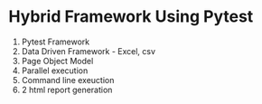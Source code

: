 # Hybrid Framework Using Pytest #
1. Pytest Framework 
2. Data Driven Framework - Excel, csv
3. Page Object Model
4. Parallel execution
5. Command line exeuction 
6. 2 html report generation

